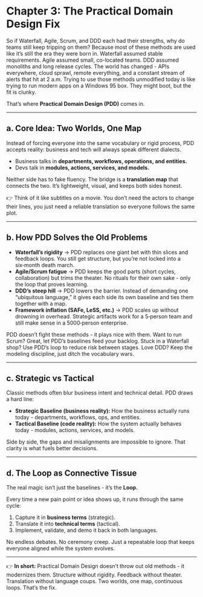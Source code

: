 # Chapter 3: The Practical Domain Design Fix

So if Waterfall, Agile, Scrum, and DDD each had their strengths, why do teams still keep tripping on them? Because most of these methods are used like it’s still the era they were born in. Waterfall assumed stable requirements. Agile assumed small, co-located teams. DDD assumed monoliths and long release cycles. The world has changed - APIs everywhere, cloud sprawl, remote everything, and a constant stream of alerts that hit at 2 a.m. Trying to use those methods unmodified today is like trying to run modern apps on a Windows 95 box. They might boot, but the fit is clunky.

That’s where **Practical Domain Design (PDD)** comes in.

---

## a. Core Idea: Two Worlds, One Map

Instead of forcing everyone into the same vocabulary or rigid process, PDD accepts reality: business and tech will always speak different dialects.

* Business talks in **departments, workflows, operations, and entities.**
* Devs talk in **modules, actions, services, and models.**

Neither side has to fake fluency. The bridge is a **translation map** that connects the two. It’s lightweight, visual, and keeps both sides honest.

👉 Think of it like subtitles on a movie. You don’t need the actors to change their lines, you just need a reliable translation so everyone follows the same plot.

---

## b. How PDD Solves the Old Problems

* **Waterfall’s rigidity** → PDD replaces one giant bet with thin slices and feedback loops. You still get structure, but you’re not locked into a six‑month death march.
* **Agile/Scrum fatigue** → PDD keeps the good parts (short cycles, collaboration) but trims the theater. No rituals for their own sake - only the loop that proves learning.
* **DDD’s steep hill** → PDD lowers the barrier. Instead of demanding one “ubiquitous language,” it gives each side its own baseline and ties them together with a map.
* **Framework inflation (SAFe, LeSS, etc.)** → PDD scales up without drowning in overhead. Strategic artifacts work for a 5‑person team and still make sense in a 5000‑person enterprise.

PDD doesn’t fight these methods - it plays nice with them. Want to run Scrum? Great, let PDD’s baselines feed your backlog. Stuck in a Waterfall shop? Use PDD’s loop to reduce risk between stages. Love DDD? Keep the modeling discipline, just ditch the vocabulary wars.

---

## c. Strategic vs Tactical

Classic methods often blur business intent and technical detail. PDD draws a hard line:

* **Strategic Baseline (business reality):** How the business actually runs today - departments, workflows, ops, and entities.
* **Tactical Baseline (code reality):** How the system actually behaves today - modules, actions, services, and models.

Side by side, the gaps and misalignments are impossible to ignore. That clarity is what fuels better decisions.

---

## d. The Loop as Connective Tissue

The real magic isn’t just the baselines - it’s the **Loop.**

Every time a new pain point or idea shows up, it runs through the same cycle:

1. Capture it in **business terms** (strategic).
2. Translate it into **technical terms** (tactical).
3. Implement, validate, and demo it back in both languages.

No endless debates. No ceremony creep. Just a repeatable loop that keeps everyone aligned while the system evolves.

---

👉 **In short:** Practical Domain Design doesn’t throw out old methods - it modernizes them. Structure without rigidity. Feedback without theater. Translation without language coups. Two worlds, one map, continuous loops. That’s the fix.
